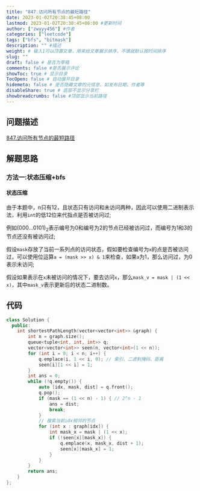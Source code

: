 ```yaml
---
title: "847.访问所有节点的最短路径"
date: 2023-01-02T20:38:45+08:00
lastmod: 2023-01-02T20:38:45+08:00 #更新时间
author: ["zwyyy456"] #作者
categories: ["leetcode"]
tags: ["bfs", "bitmask"]
description: "" #描述
weight: # 输入1可以顶置文章，用来给文章展示排序，不填就默认按时间排序
slug: ""
draft: false # 是否为草稿
comments: false #是否展示评论
showToc: true # 显示目录
TocOpen: false # 自动展开目录
hidemeta: false # 是否隐藏文章的元信息，如发布日期、作者等
disableShare: true # 底部不显示分享栏
showbreadcrumbs: false #顶部显示当前路径
---
```

## 问题描述
[847.访问所有节点的最短路径](https://leetcode.cn/problems/shortest-path-visiting-all-nodes/)

## 解题思路
### 方法一:状态压缩+bfs
#### 状态压缩
由于本题中，n只有12，且状态只有访问和未访问两种，因此可以使用二进制表示法，利用`int`的低12位来代指点是否被访问过;

例如$(000...0101)_2$表示编号为0和编号为2的节点已经被访问过，而编号为1和3的节点还没有被访问过;

假设`mask`存放了当前一系列点的访问状态，假如要检查编号为`x`的点是否被访问过，可以使用位运算`a = (mask >> x) & 1`来检查，如果`a`为1，那么访问过，为0表示未访问;

假设如果表示在`x`未被访问的情况下，要去访问`x`，那么`mask_v = mask | (1 << x)`，其中`mask_v`表示更新后的状态二进制数。

## 代码
```cpp
class Solution {
  public:
    int shortestPathLength(vector<vector<int>> &graph) {
        int n = graph.size();
        queue<tuple<int, int, int>> q;
        vector<vector<int>> seen(n, vector<int>(1 << n));
        for (int i = 0; i < n; i++) {
            q.emplace(i, 1 << i, 0); // 索引、二进制掩码、距离
            seen[i][1 << i] = 1;
        }
        int ans = 0;
        while (!q.empty()) {
            auto [idx, mask, dist] = q.front();
            q.pop();
            if (mask == (1 << n) - 1) { // 2^n - 1
                ans = dist;
                break;
            }
            // 搜索当前idx相邻的节点
            for (int x : graph[idx]) {
                int mask_x = mask | (1 << x);
                if (!seen[x][mask_x]) {
                    q.emplace(x, mask_x, dist + 1);
                    seen[x][mask_x] = 1;
                }
            }
        }
        return ans;
    }
};
```

